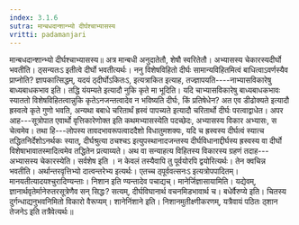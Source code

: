 ```yaml
---
index: 3.1.6
sutra: मान्बधदान्शान्भ्यो दीर्घश्चाभ्यासस्य
vritti: padamanjari
---
```


 मान्बधदान्शान्भ्यो दीर्घश्चाभ्यासस्य॥ अत्र मान्बधी अनुदातेतौ, शेषौ स्वरितेतौ। अभ्यासस्य चेकारस्यदीर्घो भवतीति। ठ्सन्यतःऽ इतीत्वे दीर्घो भवतीत्यर्थः। ननु विशेषविहितो दीर्घः सामान्यविहितमित्वं बाधित्वाऽवर्णस्यैव प्राप्नोति? ज्ञापकात्सिद्धम्, यदयं ठ्दीर्घोऽकितःऽ, इत्यत्राकित इत्याह, तज्ज्ञापयति----नाभ्यासविकारेषु बाध्यबाधकभाव इति। तद्धि यंयम्यते इत्यादौ नुकि कृते मा भूदिति। यदि चाभ्यासविकारेषु बाध्यबाधकभावः स्याततो विशेषविहितत्वान्नुकि कृतेऽनजन्तत्वादेव न भविष्यति दीर्घः, किं प्रतिषेधेन? अत एव डीढोक्यते इत्यादौ ह्रस्वत्वे कृते गुणो भवति, अन्यथा बबाधे चरितार्थं ह्रस्वं पापच्यते इत्यादौ चरितार्थो दीर्घः परत्वाद्वाधेत। अपर आह---सूत्रोपात एवार्थो वृत्तिकारेणोक्त इति कथमभ्यासस्येति पदच्छेदः, अभ्यासस्य विकार अभ्यासः, स चेत्वमेव। तथा हि---लोपस्य तावदभावरूपत्वाददैशो विधातुमशक्यः, यदि च ह्रस्वस्य दीर्घत्वं स्यात्च तद्धितनिर्देशोऽनर्थकः स्यात्, दीर्घश्रुत्या ठचश्चऽ इत्युपस्थानादजन्तस्य दीर्घविधानाद्दीर्घस्य ह्रस्वस्य वा दीर्घो विशेषाभावातस्मादित्वमेव तद्धितेन प्रत्याय्यते। अथ वा सन्याहत्य विहितस्य विकारस्य ग्रहणं तदाह---अभ्यासस्य चेकारस्येति। सर्वशेष इति । न केवलं तस्यैवापि तु पूर्वयोरपि द्वयोरित्यर्थः। तेन क्वचिन्न भवतीति। अर्थान्तरवृत्तिभ्यो दात्वन्तरेभ्य इत्यर्थः। एतच्च ठ्पूर्ववत्सनःऽ इत्यत्रोपपादितम्। मानयतीत्यादयश्चुरादिण्यन्ताः। निशान इति ण्यन्तादेव पचाद्यच्। मानेर्जिज्ञासायामिति। यद्येवम्, ज्ञानार्थवृतेर्मानेरुतरसूत्रेणैव सन् सिद्धः? सत्यम्, दीर्घविघानार्थ वचनमिडभावार्थ च। बधेर्वैरुप्ये इति। चितस्य दुर्गन्धाद्यनुभवनिमितो विकारो वैरूप्यम्। शानेनिंशाने इति। निशानमुतीक्ष्णीकरणम्, यत्रैवायं पठितः ठ्शान तेजनेऽ इति तत्रैवेत्यर्थः॥